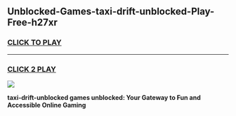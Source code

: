 
## Unblocked-Games-taxi-drift-unblocked-Play-Free-h27xr
<h3>
<a href="https://premium76.site?title=taxi-drift-unblocked&ref=10A">CLICK TO PLAY</a></h3>
<hr>

<h3>
<a href="https://premium76.site?title=taxi-drift-unblocked&ref=10A">CLICK 2 PLAY</a>
  
</h3>

<a href="https://premium76.site?title=taxi-drift-unblocked&ref=10A"><img src="https://clearcache.store/games.png"></a>


**taxi-drift-unblocked games unblocked: Your Gateway to Fun and Accessible Online Gaming**
